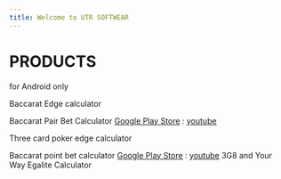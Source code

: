 ```yaml
---
title: Welcome to UTR SOFTWEAR
---
```

# PRODUCTS
for Android only

Baccarat Edge calculator


Baccarat Pair Bet Calculator
[Google Play Store](https://play.google.com/store/apps/details?id=com.fantasyx100.baccaratpointbetindicator)
 : 
[youtube](https://youtu.be/wck2Pr5z39Y)

Three card poker edge calculator

Baccarat point bet calculator
[Google Play Store](https://play.google.com/store/apps/details?id=com.fantasyx10000.pairbetindicator)
 : 
[youtube](https://youtu.be/0W1gpbg0EFc)
3G8 and Your Way Egalite Calculator
